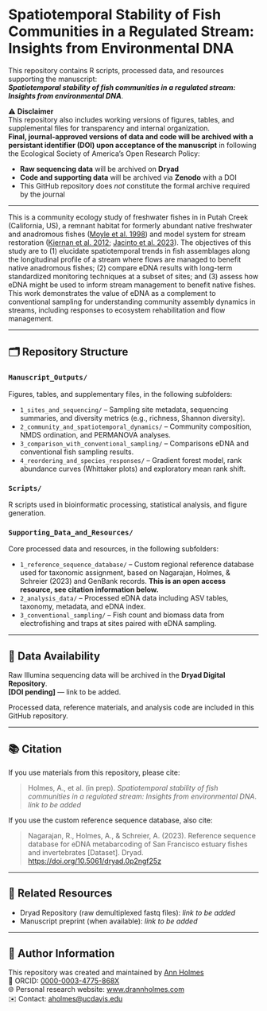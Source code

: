 # Spatiotemporal Stability of Fish Communities in a Regulated Stream: Insights from Environmental DNA

This repository contains R scripts, processed data, and resources supporting the manuscript:  
**_Spatiotemporal stability of fish communities in a regulated stream: Insights from environmental DNA_**.

⚠️ **Disclaimer**  
This repository also includes working versions of figures, tables, and supplemental files for transparency and internal organization.  
**Final, journal-approved versions of data and code will be archived with a persistant identifier (DOI) upon acceptance of the manuscript** in following the Ecological Society of America’s Open Research Policy:

- **Raw sequencing data** will be archived on **Dryad**  
- **Code and supporting data** will be archived via **Zenodo** with a DOI  
- This GitHub repository does _not_ constitute the formal archive required by the journal

---

This is a community ecology study of freshwater fishes in in Putah Creek (California, US), a remnant habitat for formerly abundant native freshwater and anadromous fishes ([Moyle et al. 1998](https://doi.org/10.1577/1548-8446(1998)023%3C0006:FHADJF%3E2.0.CO;2)) and model system for stream restoration ([Kiernan et al. 2012](https://doi.org/10.1890/11-0480.1); [Jacinto et al. 2023](https://doi.org/10.1002/eap.2868)). The objectives of this study are to (1) elucidate spatiotemporal trends in fish assemblages along the longitudinal profile of a stream where flows are managed to benefit native anadromous fishes; (2) compare eDNA results with long-term standardized monitoring techniques at a subset of sites; and (3) assess how eDNA might be used to inform stream management to benefit native fishes. This work demonstrates the value of eDNA as a complement to conventional sampling for understanding community assembly dynamics in streams, including responses to ecosystem rehabilitation and flow management.

---

## 🗂️ Repository Structure

### `Manuscript_Outputs/`
  Figures, tables, and supplementary files, in the following subfolders:
  - `1_sites_and_sequencing/` – Sampling site metadata, sequencing summaries, and diversity metrics (e.g., richness, Shannon diversity).
  - `2_community_and_spatiotemporal_dynamics/` – Community composition, NMDS ordination, and PERMANOVA analyses.
  - `3_comparison_with_conventional_sampling/` – Comparisons eDNA and conventional fish sampling results.
  - `4_reordering_and_species_responses/` – Gradient forest model, rank abundance curves (Whittaker plots) and exploratory mean rank shift.

### `Scripts/`  
  R scripts used in bioinformatic processing, statistical analysis, and figure generation.

### `Supporting_Data_and_Resources/`  
  Core processed data and resources, in the following subfolders:
  - `1_reference_sequence_database/` – Custom regional reference database used for taxonomic assignment, based on Nagarajan, Holmes, & Schreier (2023) and GenBank records. **This is an open access resource, see citation information below.**
  - `2_analysis_data/` – Processed eDNA data including ASV tables, taxonomy, metadata, and eDNA index.
  - `3_conventional_sampling/` – Fish count and biomass data from electrofishing and traps at sites paired with eDNA sampling.

---

## 💾 Data Availability

Raw Illumina sequencing data will be archived in the **Dryad Digital Repository**.  
**[DOI pending]** — link to be added.

Processed data, reference materials, and analysis code are included in this GitHub repository.

---

## 📚 Citation

If you use materials from this repository, please cite:

> Holmes, A., et al. (in prep). *Spatiotemporal stability of fish communities in a regulated stream: Insights from environmental DNA*. _link to be added_ 

If you use the custom reference sequence database, also cite:

> Nagarajan, R., Holmes, A., & Schreier, A. (2023). Reference sequence database for eDNA metabarcoding of San Francisco estuary fishes and invertebrates [Dataset]. Dryad. https://doi.org/10.5061/dryad.0p2ngf25z

---

## 🔗 Related Resources

- Dryad Repository (raw demultiplexed fastq files): _link to be added_
- Manuscript preprint (when available): _link to be added_

---

## 📝 Author Information

This repository was created and maintained by [Ann Holmes](https://www.drannholmes.com)  
🔗 ORCID: [0000-0003-4775-868X](https://orcid.org/0000-0003-4775-868X)  
🌐 Personal research website: www.drannholmes.com  
✉️ Contact: aholmes@ucdavis.edu

